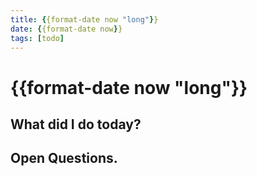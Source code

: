 ```yaml
---
title: {{format-date now "long"}}
date: {{format-date now}}
tags: [todo]
---
```


# {{format-date now "long"}}

## What did I do today?


## Open Questions.


